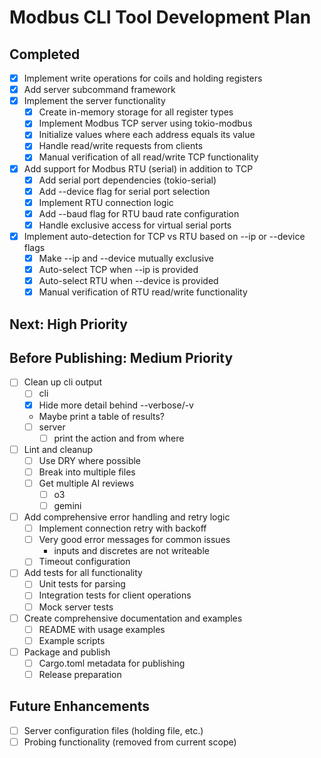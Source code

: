 # Modbus CLI Tool Development Plan

## Completed
- [x] Implement write operations for coils and holding registers
- [x] Add server subcommand framework
- [x] Implement the server functionality
    - [x] Create in-memory storage for all register types
    - [x] Implement Modbus TCP server using tokio-modbus
    - [x] Initialize values where each address equals its value
    - [x] Handle read/write requests from clients
    - [x] Manual verification of all read/write TCP functionality

- [x] Add support for Modbus RTU (serial) in addition to TCP
    - [x] Add serial port dependencies (tokio-serial)
    - [x] Add --device flag for serial port selection
    - [x] Implement RTU connection logic
    - [x] Add --baud flag for RTU baud rate configuration
    - [x] Handle exclusive access for virtual serial ports
- [x] Implement auto-detection for TCP vs RTU based on --ip or --device flags
    - [x] Make --ip and --device mutually exclusive
    - [x] Auto-select TCP when --ip is provided
    - [x] Auto-select RTU when --device is provided
    - [x] Manual verification of RTU read/write functionality

## Next: High Priority

## Before Publishing: Medium Priority
- [ ] Clean up cli output
    - [ ] cli
    - [x] Hide more detail behind --verbose/-v
    - Maybe print a table of results?
    - [ ] server
        - [ ] print the action and from where
- [ ] Lint and cleanup
    - [ ] Use DRY where possible
    - [ ] Break into multiple files
    - [ ] Get multiple AI reviews
        - [ ] o3
        - [ ] gemini
- [ ] Add comprehensive error handling and retry logic
    - [ ] Implement connection retry with backoff
    - [ ] Very good error messages for common issues
        - inputs and discretes are not writeable
    - [ ] Timeout configuration
- [ ] Add tests for all functionality
    - [ ] Unit tests for parsing
    - [ ] Integration tests for client operations
    - [ ] Mock server tests
- [ ] Create comprehensive documentation and examples
    - [ ] README with usage examples
    - [ ] Example scripts
- [ ] Package and publish
    - [ ] Cargo.toml metadata for publishing
    - [ ] Release preparation

## Future Enhancements
- [ ] Server configuration files (holding file, etc.)
- [ ] Probing functionality (removed from current scope)
